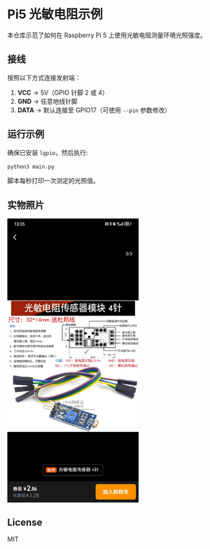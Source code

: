 # Pi5 光敏电阻示例

本仓库示范了如何在 Raspberry Pi 5 上使用光敏电阻测量环境光照强度。

## 接线

按照以下方式连接发射端：
1. **VCC** → 5V（GPIO 针脚 2 或 4）
2. **GND** → 任意地线针脚
3. **DATA** → 默认连接至 GPIO17（可使用 `--pin` 参数修改）
## 运行示例

确保已安装 `lgpio`，然后执行:

```bash
python3 main.py
```

脚本每秒打印一次测定的光照值。

## 实物照片
<img src="doc/device.jpg" alt="Device" width="300" />

## License

MIT
